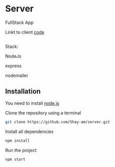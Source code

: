 # Server

FullStack App

Linkt to client [code](https://github.com/Shay-am/ApiBeers)

##

Stack:

NodeJs

express

nodemailer

## Installation

You need to install [node.js](https://nodejs.org/en/download/)

Clone the repository using a terminal

```bash
git clone https://github.com/Shay-am/server.git
```
Install all dependencies

```bash
npm install
```

Run the project

```bash
npm start
```



